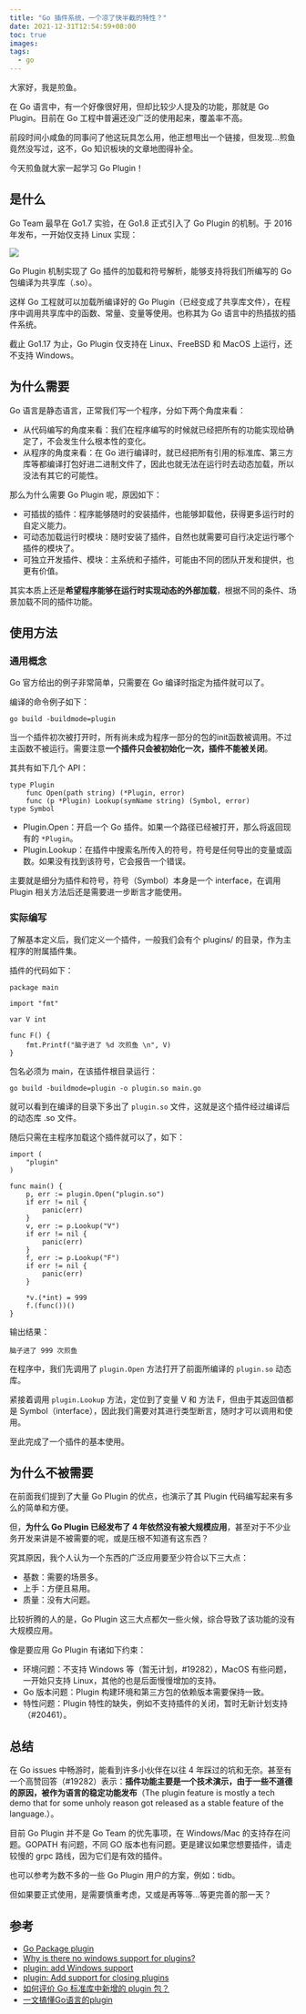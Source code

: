 ```yaml
---
title: "Go 插件系统，一个凉了快半截的特性？"
date: 2021-12-31T12:54:59+08:00
toc: true
images:
tags: 
  - go
---
```


大家好，我是煎鱼。

在 Go 语言中，有一个好像很好用，但却比较少人提及的功能，那就是 Go Plugin。目前在 Go 工程中普遍还没广泛的使用起来，覆盖率不高。

前段时间小咸鱼的同事问了他这玩具怎么用，他正想甩出一个链接，但发现...煎鱼竟然没写过，这不，Go 知识板块的文章地图得补全。

今天煎鱼就大家一起学习 Go Plugin！

## 是什么

Go Team 最早在 Go1.7 实验，在 Go1.8 正式引入了 Go Plugin 的机制。于 2016 年发布，一开始仅支持 Linux 实现：

![](https://files.mdnice.com/user/3610/9a791ced-39db-4f09-a027-60569ccc95dd.png)

Go Plugin 机制实现了 Go 插件的加载和符号解析，能够支持将我们所编写的 Go 包编译为共享库（.so）。

这样 Go 工程就可以加载所编译好的 Go Plugin（已经变成了共享库文件），在程序中调用共享库中的函数、常量、变量等使用。也称其为 Go 语言中的热插拔的插件系统。

截止 Go1.17 为止，Go Plugin 仅支持在 Linux、FreeBSD 和 MacOS 上运行，还不支持 Windows。

## 为什么需要

Go 语言是静态语言，正常我们写一个程序，分如下两个角度来看：
- 从代码编写的角度来看：我们在程序编写的时候就已经把所有的功能实现给确定了，不会发生什么根本性的变化。
- 从程序的角度来看：在 Go 进行编译时，就已经把所有引用的标准库、第三方库等都编译打包好进二进制文件了，因此也就无法在运行时去动态加载，所以没法有其它的可能性。

那么为什么需要 Go Plugin 呢，原因如下：
- 可插拔的插件：程序能够随时的安装插件，也能够卸载他，获得更多运行时的自定义能力。
- 可动态加载运行时模块：随时安装了插件，自然也就需要可自行决定运行哪个插件的模块了。
- 可独立开发插件、模块：主系统和子插件，可能由不同的团队开发和提供，也更有价值。

其实本质上还是**希望程序能够在运行时实现动态的外部加载**，根据不同的条件、场景加载不同的插件功能。

## 使用方法

### 通用概念

Go 官方给出的例子非常简单，只需要在 Go 编译时指定为插件就可以了。

编译的命令例子如下：

```golang
go build -buildmode=plugin
```

当一个插件初次被打开时，所有尚未成为程序一部分的包的init函数被调用。不过主函数不被运行。需要注意**一个插件只会被初始化一次，插件不能被关闭**。

其共有如下几个 API：

```golang
type Plugin
    func Open(path string) (*Plugin, error)
    func (p *Plugin) Lookup(symName string) (Symbol, error)
type Symbol
```
- Plugin.Open：开启一个 Go 插件。如果一个路径已经被打开，那么将返回现有的 `*Plugin`。
- Plugin.Lookup：在插件中搜索名所传入的符号，符号是任何导出的变量或函数。如果没有找到该符号，它会报告一个错误。

主要就是细分为插件和符号，符号（Symbol）本身是一个 interface，在调用 Plugin 相关方法后还是需要进一步断言才能使用。

### 实际编写

了解基本定义后，我们定义一个插件，一般我们会有个 plugins/ 的目录，作为主程序的附属插件集。

插件的代码如下：

```golang
package main

import "fmt"

var V int

func F() {
	fmt.Printf("脑子进了 %d 次煎鱼 \n", V)
}
```

包名必须为 main，在该插件根目录运行： 

```golang
go build -buildmode=plugin -o plugin.so main.go
```

就可以看到在编译的目录下多出了 `plugin.so` 文件，这就是这个插件经过编译后的动态库 .so 文件。

随后只需在主程序加载这个插件就可以了，如下：

```golang
import (
	"plugin"
)

func main() {
	p, err := plugin.Open("plugin.so")
	if err != nil {
		panic(err)
	}
	v, err := p.Lookup("V")
	if err != nil {
		panic(err)
	}
	f, err := p.Lookup("F")
	if err != nil {
		panic(err)
	}

	*v.(*int) = 999
	f.(func())()
}
```

输出结果：

```
脑子进了 999 次煎鱼 
```

在程序中，我们先调用了 `plugin.Open` 方法打开了前面所编译的 `plugin.so` 动态库。

紧接着调用 `plugin.Lookup` 方法，定位到了变量 V 和 方法 F，但由于其返回值都是 Symbol（interface），因此我们需要对其进行类型断言，随时才可以调用和使用。

至此完成了一个插件的基本使用。

## 为什么不被需要

在前面我们提到了大量 Go Plugin 的优点，也演示了其 Plugin 代码编写起来有多么的简单和方便。

但，**为什么 Go Plugin 已经发布了 4 年依然没有被大规模应用**，甚至对于不少业务开发来讲是不被需要的呢，或是压根不知道有这东西？

究其原因，我个人认为一个东西的广泛应用要至少符合以下三大点：
- 基数：需要的场景多。
- 上手：方便且易用。
- 质量：没有大问题。

比较折腾的人的是，Go Plugin 这三大点都欠一些火候，综合导致了该功能的没有大规模应用。

像是要应用 Go Plugin 有诸如下约束：

- 环境问题：不支持 Windows 等（暂无计划，#19282），MacOS 有些问题，一开始只支持 Linux，其他的也是后面慢慢增加的支持。
- Go 版本问题：Plugin 构建环境和第三方包的依赖版本需要保持一致。
- 特性问题：Plugin 特性的缺失，例如不支持插件的关闭，暂时无新计划支持（#20461）。

## 总结

在 Go issues 中畅游时，能看到许多小伙伴在以往 4 年踩过的坑和无奈。甚至有一个高赞回答（#19282）表示：**插件功能主要是一个技术演示，由于一些不道德的原因，被作为语言的稳定功能发布**（The plugin feature is mostly a tech demo that for some unholy reason got released as a stable feature of the language.）。

目前 Go Plugin 并不是 Go Team 的优先事项，在 Windows/Mac 的支持存在问题。GOPATH 有问题，不同 GO 版本也有问题。更是建议如果您想要插件，请走较慢的 grpc 路线，因为它们是有效的插件。

也可以参考为数不多的一些 Go Plugin 用户的方案，例如：tidb。

但如果要正式使用，是需要慎重考虑，又或是再等等...等更完善的那一天？

## 参考

- [Go Package plugin](https://golang.org/pkg/plugin/)
- [Why is there no windows support for plugins?](https://www.reddit.com/r/golang/comments/bsoa4e/why_is_there_no_windows_support_for_plugins/)
- [plugin: add Windows support](https://github.com/golang/go/issues/19282)
- [plugin: Add support for closing plugins](https://github.com/golang/go/issues/20461)
- [如何评价 Go 标准库中新增的 plugin 包？](https://www.zhihu.com/question/51650593)
- [一文搞懂Go语言的plugin](https://mp.weixin.qq.com/s/yBosg0q0V_-wYk9G2GiVTw)